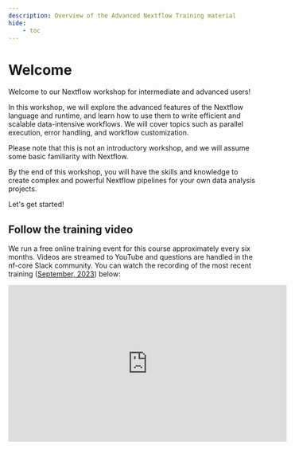 ```yaml
---
description: Overview of the Advanced Nextflow Training material
hide:
    - toc
---
```


# Welcome

Welcome to our Nextflow workshop for intermediate and advanced users!

In this workshop, we will explore the advanced features of the Nextflow language and runtime, and learn how to use them to write efficient and scalable data-intensive workflows. We will cover topics such as parallel execution, error handling, and workflow customization.

Please note that this is not an introductory workshop, and we will assume some basic familiarity with Nextflow.

By the end of this workshop, you will have the skills and knowledge to create complex and powerful Nextflow pipelines for your own data analysis projects.

Let's get started!

## Follow the training video

We run a free online training event for this course approximately every six months. Videos are streamed to YouTube and questions are handled in the nf-core Slack community. You can watch the recording of the most recent training ([September, 2023](https://nf-co.re/events/2023/training-sept-2023/)) below:

<div style="text-align: center;">
    <iframe width="560" height="315" src="https://www.youtube.com/embed/nPAH9owvKvI?si=Kt3WmxF7rGhRp2L1" title="YouTube video player" frameborder="0" allow="accelerometer; autoplay; clipboard-write; encrypted-media; gyroscope; picture-in-picture; web-share" allowfullscreen="" data-ruffle-polyfilled=""></iframe>
</div>
